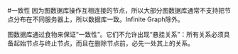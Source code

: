 #一致性
因为图数据库操作互相连接的节点，所以大部分图数据库通常不支持把节点分布在不同服务器上，所以数据库一致。Infinite Graph除外。

图数据库通过食物来保证“一致性”。它们不允许出现“悬挂关系”：所有关系必须具备起始节点与终止节点，而且在删除节点前，必先一处其上的关系。